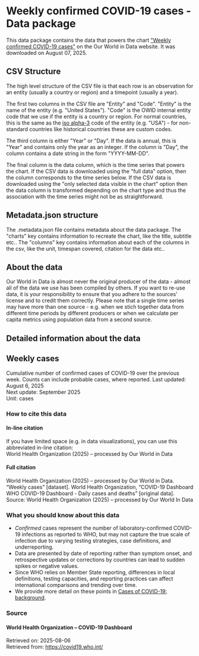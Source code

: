 # Weekly confirmed COVID-19 cases - Data package

This data package contains the data that powers the chart ["Weekly confirmed COVID-19 cases"](undefined) on the Our World in Data website. It was downloaded on August 07, 2025.

## CSV Structure

The high level structure of the CSV file is that each row is an observation for an entity (usually a country or region) and a timepoint (usually a year).

The first two columns in the CSV file are "Entity" and "Code". "Entity" is the name of the entity (e.g. "United States"). "Code" is the OWID internal entity code that we use if the entity is a country or region. For normal countries, this is the same as the [iso alpha-3](https://en.wikipedia.org/wiki/ISO_3166-1_alpha-3) code of the entity (e.g. "USA") - for non-standard countries like historical countries these are custom codes.

The third column is either "Year" or "Day". If the data is annual, this is "Year" and contains only the year as an integer. If the column is "Day", the column contains a date string in the form "YYYY-MM-DD".

The final column is the data column, which is the time series that powers the chart. If the CSV data is downloaded using the "full data" option, then the column corresponds to the time series below. If the CSV data is downloaded using the "only selected data visible in the chart" option then the data column is transformed depending on the chart type and thus the association with the time series might not be as straightforward.

## Metadata.json structure

The .metadata.json file contains metadata about the data package. The "charts" key contains information to recreate the chart, like the title, subtitle etc.. The "columns" key contains information about each of the columns in the csv, like the unit, timespan covered, citation for the data etc..

## About the data

Our World in Data is almost never the original producer of the data - almost all of the data we use has been compiled by others. If you want to re-use data, it is your responsibility to ensure that you adhere to the sources' license and to credit them correctly. Please note that a single time series may have more than one source - e.g. when we stich together data from different time periods by different producers or when we calculate per capita metrics using population data from a second source.

## Detailed information about the data


## Weekly cases
Cumulative number of confirmed cases of COVID-19 over the previous week. Counts can include probable cases, where reported.
Last updated: August 6, 2025  
Next update: September 2025  
Unit: cases  


### How to cite this data

#### In-line citation
If you have limited space (e.g. in data visualizations), you can use this abbreviated in-line citation:  
World Health Organization (2025) – processed by Our World in Data

#### Full citation
World Health Organization (2025) – processed by Our World in Data. “Weekly cases” [dataset]. World Health Organization, “COVID-19 Dashboard WHO COVID-19 Dashboard - Daily cases and deaths” [original data].
Source: World Health Organization (2025) – processed by Our World In Data

### What you should know about this data
* _Confirmed_ cases represent the number of laboratory-confirmed COVID-19 infections as reported to WHO, but may not capture the true scale of infection due to varying testing strategies, case definitions, and underreporting.
* Data are presented by date of reporting rather than symptom onset, and retrospective updates or corrections by countries can lead to sudden spikes or negative values.
* Since WHO relies on Member State reporting, differences in local definitions, testing capacities, and reporting practices can affect international comparisons and trending over time.
* We provide more detail on these points in [Cases of COVID-19: background](https://ourworldindata.org/covid-cases#cases-of-covid-19-background).

### Source

#### World Health Organization – COVID-19 Dashboard
Retrieved on: 2025-08-06  
Retrieved from: https://covid19.who.int/  


    